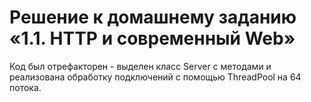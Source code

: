 # Решение к домашнему заданию «1.1. HTTP и современный Web»

Код был отрефакторен - выделен класс Server с методами и реализована обработку подключений с помощью ThreadPool на 64 потока.